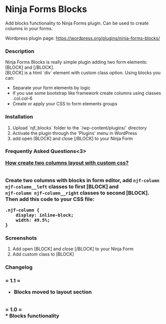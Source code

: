 <h1>Ninja Forms Blocks</h1>

<p>Add blocks functionality to Ninja Forms plugin. Can be used to create columns in your forms.</p>

Wordpress plugin page: https://wordpress.org/plugins/ninja-forms-blocks/<br>

<h3>Description</h3>

<p>Ninja Forms Blocks is really simple plugin adding two form elements: [BLOCK] and [/BLOCK].<br>
[BLOCK] is a html `div` element with custom class option. Using blocks you can:</p>

<p>
<ul>
	<li>Separate your form elements by logic</li>
	<li>If you use some bootstrap like framework create columns using classes .col.col-6</li>
	<li>Create or apply your CSS to form elements groups</li>
</ul>
</p>

<h3>Installation</h3>

<p><ol>
	<li>Upload `njf_blocks` folder to the `/wp-content/plugins/` directory</li>
	<li>Activate the plugin through the 'Plugins' menu in WordPress</li>
	<li>add open [BLOCK] and close [/BLOCK] to your Ninja Form</li>
</ol></p>

<h3>Frequently Asked Questions<3>

<p>
<u>How create two columns layout with custom css?</u><br><br>

Create two columns with blocks in form editor, add `njf-column njf-column__left` classes to first [BLOCK] and<br>
`njf-column njf-column__right` classes to second [BLOCK].<br>
Then add this code to your CSS file:<br>
<pre><code>.njf-column {
	display: inline-block;
	width: 49.5%;
}</code></pre>
</p>

<h3>Screenshots</h3>

<p><ol>
	<li>Add open [BLOCK] and close [/BLOCK] to your Ninja Form</li>
	<li>Add custom class to [BLOCK]</li>
</ol></p>

<h3>Changelog<h3>

<strong>= 1.1 =</strong><br>
* Blocks moved to layout section<br>
<br>
<strong>= 1.0 =</strong><br>
* Blocks functionality<br>
